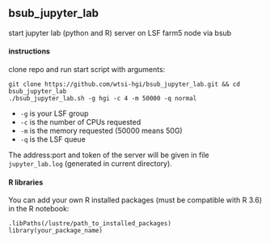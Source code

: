 ## bsub_jupyter_lab
start jupyter lab (python and R) server on LSF farm5 node via bsub

#### instructions
clone repo and run start script with arguments:
```
git clone https://github.com/wtsi-hgi/bsub_jupyter_lab.git && cd bsub_jupyter_lab
./bsub_jupyter_lab.sh -g hgi -c 4 -m 50000 -q normal
```

* `-g` is your LSF group
* `-c` is the number of CPUs requested
* `-m` is the memory requested (50000 means 50G)
* `-q` is the LSF queue

The address:port and token of the server will be given in file `jupyter_lab.log` (generated in current directory).

#### R libraries
You can add your own R installed packages (must be compatible with R 3.6) in the R notebook:
```
.libPaths(/lustre/path_to_installed_packages)
library(your_package_name)
```
